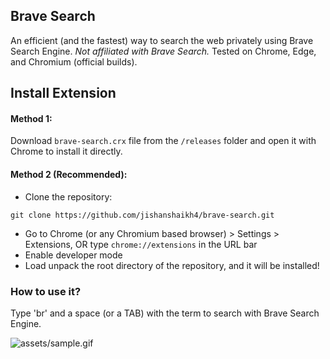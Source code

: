 ## Brave Search

An efficient (and the fastest) way to search the web privately using Brave Search Engine. *Not affiliated with Brave Search.* Tested on Chrome, Edge, and Chromium (official builds).

## Install Extension

#### Method 1:

Download `brave-search.crx` file from the `/releases` folder and open it with Chrome to install it directly.

#### Method 2 (Recommended):

- Clone the repository: 
```
git clone https://github.com/jishanshaikh4/brave-search.git
```
- Go to Chrome (or any Chromium based browser) > Settings > Extensions, OR type `chrome://extensions` in the URL bar
- Enable developer mode
- Load unpack the root directory of the repository, and it will be installed!

### How to use it?

Type 'br' and a space (or a TAB) with the term to search with Brave Search Engine. 

![assets/sample.gif](assets/sample.gif)


